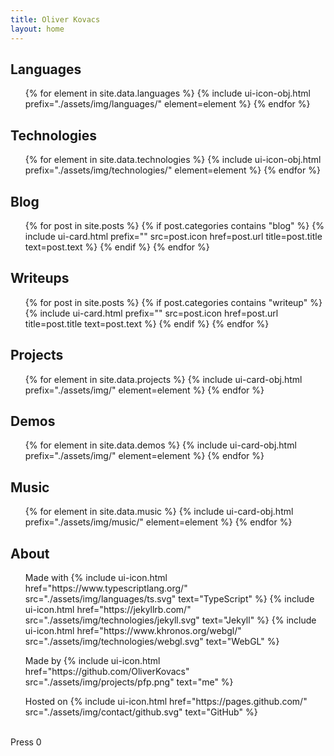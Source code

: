 ```yaml
---
title: Oliver Kovacs
layout: home
---
```


## Languages
<ul class="vert-list">
    {% for element in site.data.languages %}
        {% include ui-icon-obj.html prefix="./assets/img/languages/" element=element %}
    {% endfor %}
</ul>

## Technologies
<ul id="technology-list">
    {% for element in site.data.technologies %}
        {% include ui-icon-obj.html prefix="./assets/img/technologies/" element=element %}
    {% endfor %}
</ul>

## Blog
<ul class="vert-list">
    {% for post in site.posts %}
        {% if post.categories contains "blog" %}
            {% include ui-card.html prefix="" src=post.icon href=post.url title=post.title text=post.text %}
        {% endif %}
    {% endfor %}
</ul>

## Writeups
<ul class="vert-list">
    {% for post in site.posts %}
        {% if post.categories contains "writeup" %}
            {% include ui-card.html prefix="" src=post.icon href=post.url title=post.title text=post.text %}
        {% endif %}
    {% endfor %}
</ul>

## Projects
<ul class="vert-list">
    {% for element in site.data.projects %}
        {% include ui-card-obj.html prefix="./assets/img/" element=element %}
    {% endfor %}
</ul>

## Demos
<ul>
    {% for element in site.data.demos %}
        {% include ui-card-obj.html prefix="./assets/img/" element=element %}
    {% endfor %}
</ul>

## Music
<ul class="vert-list">
    {% for element in site.data.music %}
        {% include ui-card-obj.html prefix="./assets/img/music/" element=element %}
    {% endfor %}
</ul>

## About
<ul>
    Made with 
    {% include ui-icon.html href="https://www.typescriptlang.org/" src="./assets/img/languages/ts.svg" text="TypeScript" %}
    {% include ui-icon.html href="https://jekyllrb.com/" src="./assets/img/technologies/jekyll.svg" text="Jekyll" %}
    {% include ui-icon.html href="https://www.khronos.org/webgl/" src="./assets/img/technologies/webgl.svg" text="WebGL" %}
</ul>
<ul>
    Made by 
    {% include ui-icon.html href="https://github.com/OliverKovacs" src="./assets/img/projects/pfp.png" text="me" %}
</ul>
<ul>
    Hosted on 
    {% include ui-icon.html href="https://pages.github.com/" src="./assets/img/contact/github.svg" text="GitHub" %}
</ul>
<br>
Press <span class="key"> 0 </span>
<br>
<br>
<br>
